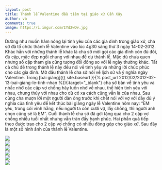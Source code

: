 ```yaml
---
layout: post
title: Thánh lễ Valentine đầu tiên tại giáo xứ Cần Xây
author: va
comments: true
image: https://i.imgur.com/IYd2wDv.jpg
---
```


Dường như muốn hâm nóng lại tình yêu của các gia đình trong giáo xứ, cha sở đã tổ chức thánh lễ Valentine vào lúc 4g30 sáng thứ 3 ngày 14-02-2012. Khác hẳn với những thánh lễ khác là cha sở mời gọi các gia đình còn đủ đôi, đủ cặp, mặc đẹp ngồi chung với nhau để dự thánh lễ. Mặc dù chưa quen nhưng số cặp tham gia cũng tương đối đông so với lễ ngày thường khác. Tất cả chủ đề trong thánh lễ này đều nói về tình yêu và những lời chúc phúc cho các gia đình. Mở đầu thánh lễ cha sở nói về lịch sử và ý nghĩa ngày Valentine. Trong [bài giảng]({{ site.baseurl }}{% post_url 2012/02/2012-02-13-bai-giang-le-tinh-nhan %}){:target="\_blank"} cha sở bàn về tình yêu và nhắc nhở các cặp vợ chồng hãy luôn nhớ về nhau, thể hiện tình yêu với nhau, chung thủy với nhau cho dù có xa cách cũng vẫn là của nhau. Sau cùng cha mượn lời một người đàn ông trước khi chết nói với vợ với đầy đủ ý nghĩa của tình yêu để kết thúc bài giảng ngày lễ Valentine hôm nay: “EM yêu, trong cõi vĩnh hằng, nếu người ta còn cưới vợ, lấy chồng, thì người anh chọn cũng sẽ là EM”. Cuối thánh lễ cha sở đã gởi tặng quà cho 2 cặp vợ chồng nhiều tuổi nhất nhưng vẫn tràn đầy hạnh phúc. Hai phần quà tiếp theo được trao cho 2 cặp vợ chồng có nhiều đóng góp cho giáo xứ. Sau đây là một số hình ảnh của thánh lễ Valentine.

<div class="center">
    <img src="https://i.imgur.com/HgRWsRX.jpg" />
</div>

<div class="center">
    <img src="https://i.imgur.com/JPjVSaZ.jpg" />
</div>

<div class="center">
    <img src="https://i.imgur.com/fU2vuAf.jpg" />
</div>

<div class="center">
    <img src="https://i.imgur.com/7aWL1vv.jpg" />
</div>

<div class="center">
    <img src="https://i.imgur.com/EV6zHNY.jpg" />
</div>

<div class="center">
    <img src="https://i.imgur.com/I0T2UHB.jpg" />
</div>

